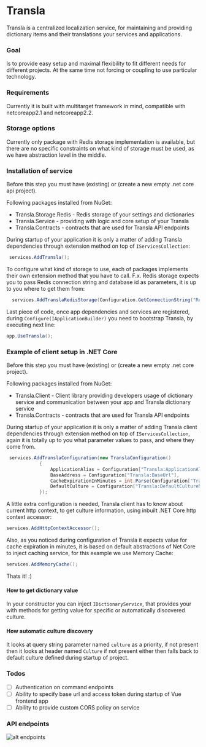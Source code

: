 # Transla

Transla is a centralized localization service, for maintaining and providing dictionary items and their translations your services and applications.

### Goal

Is to provide easy setup and maximal flexibility to fit different needs for different projects. At the same time not forcing or coupling to use particular technology. 

### Requirements

Currently it is built with multitarget framework in mind, compatible with netcoreapp2.1 and netcoreapp2.2.

### Storage options

Currently only package with Redis storage implementation is available, but there are no specific constraints on what kind of storage must be used, as we have abstraction level in the middle.

### Installation of service

Before this step you must have (existing) or (create a new empty .net core api project).

Following packages installed from NuGet:

- Transla.Storage.Redis - Redis storage of your settings and dictionaries
- Transla.Service - providing with logic and  core setup of your Transla
- Transla.Contracts - contracts that are used for Transla API endpoints

During startup of your application it is only a matter of adding Transla dependencies through extension method on top of `IServicesCollection`:

```csharp
 services.AddTransla();
```

To configure what kind of storage to use, each of packages implements their own extension method that you have to call. F.x. Redis storage expects  you to pass Redis connection string and database id as parameters, it is up to you where to get them from:

```csharp
  services.AddTranslaRedisStorage(Configuration.GetConnectionString("RedisConnection"), int.Parse(Configuration["RedisStorageDatabaseId"]));
```

Last piece of code, once app dependencies and services are registered, during `Configure(IApplicationBuilder)` you need to bootstrap Transla, by executing next line:

```csharp
app.UseTransla();
```

### Example of client setup in .NET Core

Before this step you must have (existing) or (create a new empty .net core project).

Following packages installed from NuGet:

- Transla.Client - Client library providing developers usage of dictionary service and communication between your app and Transla dictionary service
- Transla.Contracts - contracts that are used for Transla API endpoints

During startup of your application it is only a matter of adding Transla client dependencies through extension method on top of `IServicesCollection`, again it is totally up to you what parameter values to pass, and where they come from.

```csharp
 services.AddTranslaConfiguration(new TranslaConfiguration()
            {
                ApplicationAlias = Configuration["Transla:ApplicationAlias"],
                BaseAddress = Configuration["Transla:BaseUrl"],
                CacheExpirationInMinutes = int.Parse(Configuration["Transla:ExpirationInMinutes"]),
                DefaultCulture = Configuration["Transla:DefaultCultureName"],
            });
```

A little extra configuration is needed, Transla client has to know about current http context, to get culture information, using inbuilt .NET Core http context accessor:

```csharp
services.AddHttpContextAccessor();
```

Also, as you noticed during configuration of Transla it expects value for cache expiration in minutes, it is based on default abstractions of Net Core to inject caching service, for this example we use Memory Cache:

```csharp
services.AddMemoryCache();
```

Thats it! :) 

#### How to get dictionary value

In your constructor you can inject `IDictionaryService`, that provides your with methods for getting value for specific or automatically discovered culture.

#### How automatic culture discovery 

It looks at query string parameter named `culture` as a priority, if not present then it looks at header named `Culture` if not present either then falls back to default culture defined during startup of project.

### Todos

- [ ] Authentication on command endpoints
- [ ] Ability to specify base url and access token during startup of Vue frontend app
- [ ] Ability to provide custom CORS policy on service

### API endpoints

![alt endpoints](https://i.ibb.co/BqdPxvg/screencapture-dictionary-goshop-staging-novicell-dk-swagger-index-html-2019-03-07-10-39-17.png)